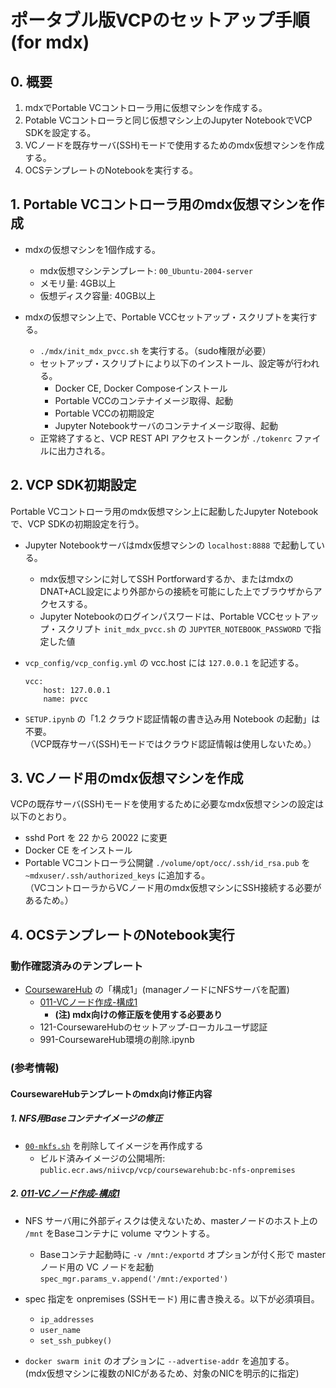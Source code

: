 # ポータブル版VCPのセットアップ手順 (for mdx)

## 0. 概要

1. mdxでPortable VCコントローラ用に仮想マシンを作成する。
2. Potable VCコントローラと同じ仮想マシン上のJupyter NotebookでVCP SDKを設定する。
3. VCノードを既存サーバ(SSH)モードで使用するためのmdx仮想マシンを作成する。
4. OCSテンプレートのNotebookを実行する。

## 1. Portable VCコントローラ用のmdx仮想マシンを作成

- mdxの仮想マシンを1個作成する。
    - mdx仮想マシンテンプレート: `00_Ubuntu-2004-server`
    - メモリ量: 4GB以上
    - 仮想ディスク容量: 40GB以上

- mdxの仮想マシン上で、Portable VCCセットアップ・スクリプトを実行する。
    - `./mdx/init_mdx_pvcc.sh` を実行する。（sudo権限が必要）
    - セットアップ・スクリプトにより以下のインストール、設定等が行われる。
        - Docker CE, Docker Composeインストール
        - Portable VCCのコンテナイメージ取得、起動
        - Portable VCCの初期設定
        - Jupyter Notebookサーバのコンテナイメージ取得、起動
    - 正常終了すると、VCP REST API アクセストークンが `./tokenrc` ファイルに出力される。

## 2. VCP SDK初期設定

Portable VCコントローラ用のmdx仮想マシン上に起動したJupyter Notebookで、VCP SDKの初期設定を行う。

- Jupyter Notebookサーバはmdx仮想マシンの `localhost:8888` で起動している。  
  - mdx仮想マシンに対してSSH Portforwardするか、またはmdxのDNAT+ACL設定により外部からの接続を可能にした上でブラウザからアクセスする。
  - Jupyter Notebookのログインパスワードは、Portable VCCセットアップ・スクリプト `init_mdx_pvcc.sh` の `JUPYTER_NOTEBOOK_PASSWORD` で指定した値

- `vcp_config/vcp_config.yml` の vcc.host には `127.0.0.1` を記述する。

    ```
    vcc:
        host: 127.0.0.1
        name: pvcc
    ```

- `SETUP.ipynb` の「1.2  クラウド認証情報の書き込み用 Notebook の起動」は不要。  
   （VCP既存サーバ(SSH)モードではクラウド認証情報は使用しないため。）

## 3. VCノード用のmdx仮想マシンを作成

VCPの既存サーバ(SSH)モードを使用するために必要なmdx仮想マシンの設定は以下のとおり。

- sshd Port を 22 から 20022 に変更
- Docker CE をインストール
- Portable VCコントローラ公開鍵 `./volume/opt/occ/.ssh/id_rsa.pub` を `~mdxuser/.ssh/authorized_keys` に追加する。  
  （VCコントローラからVCノード用のmdx仮想マシンにSSH接続する必要があるため。）

## 4. OCSテンプレートのNotebook実行
### 動作確認済みのテンプレート

- [CoursewareHub](https://github.com/nii-gakunin-cloud/ocs-templates/tree/master/CoursewareHub) の「構成1」(managerノードにNFSサーバを配置)
  - [011-VCノード作成-構成1](https://github.com/nii-gakunin-cloud/ocs-templates/tree/master/CoursewareHub/notebooks)
      - **(注) mdx向けの修正版を使用する必要あり**
  - 121-CoursewareHubのセットアップ-ローカルユーザ認証
  - 991-CoursewareHub環境の削除.ipynb

### (参考情報)
#### CoursewareHubテンプレートのmdx向け修正内容

##### 1. NFS用Baseコンテナイメージの修正

  - [`00-mkfs.sh`](https://github.com/nii-gakunin-cloud/ocs-templates/tree/master/CoursewareHub/docker/bc/nfsd/etc/vcp/rc.d) を削除してイメージを再作成する
    * ビルド済みイメージの公開場所:  
      `public.ecr.aws/niivcp/vcp/coursewarehub:bc-nfs-onpremises`

##### 2. [011-VCノード作成-構成1](https://github.com/nii-gakunin-cloud/ocs-templates/tree/master/CoursewareHub/notebooks)

  - NFS サーバ用に外部ディスクは使えないため、masterノードのホスト上の `/mnt` をBaseコンテナに volume マウントする。
    * Baseコンテナ起動時に `-v /mnt:/exportd` オプションが付く形で masterノード用の VC ノードを起動  
    `spec_mgr.params_v.append('/mnt:/exported')`

  - spec 指定を onpremises (SSHモード) 用に書き換える。以下が必須項目。
    * `ip_addresses`
    * `user_name`
    * `set_ssh_pubkey()`

  - `docker swarm init` のオプションに `--advertise-addr` を追加する。  
    (mdx仮想マシンに複数のNICがあるため、対象のNICを明示的に指定)
